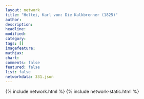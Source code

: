 ```yaml
---
layout: network
title: "Holtei, Karl von: Die Kalkbrenner (1825)"
author:
description:
headline:
modified:
category:
tags: []
imagefeature: 
mathjax: 
chart: 
comments: false
featured: false
list: false
networkdata: 331.json
---
```

{% include network.html %}
{% include network-static.html %}
